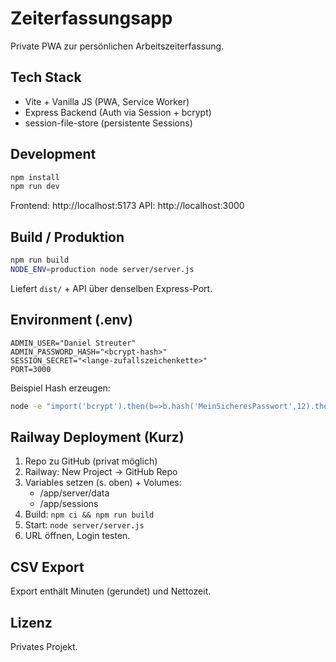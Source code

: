 # Zeiterfassungsapp

Private PWA zur persönlichen Arbeitszeiterfassung.

## Tech Stack
- Vite + Vanilla JS (PWA, Service Worker)
- Express Backend (Auth via Session + bcrypt)
- session-file-store (persistente Sessions)

## Development
```bash
npm install
npm run dev
```
Frontend: http://localhost:5173  API: http://localhost:3000

## Build / Produktion
```bash
npm run build
NODE_ENV=production node server/server.js
```
Liefert `dist/` + API über denselben Express-Port.

## Environment (.env)
```
ADMIN_USER="Daniel Streuter"
ADMIN_PASSWORD_HASH="<bcrypt-hash>"
SESSION_SECRET="<lange-zufallszeichenkette>"
PORT=3000
```
Beispiel Hash erzeugen:
```bash
node -e "import('bcrypt').then(b=>b.hash('MeinSicheresPasswort',12).then(h=>console.log(h)))"
```

## Railway Deployment (Kurz)
1. Repo zu GitHub (privat möglich)
2. Railway: New Project → GitHub Repo
3. Variables setzen (s. oben) + Volumes:
   - /app/server/data
   - /app/sessions
4. Build: `npm ci && npm run build`
5. Start: `node server/server.js`
6. URL öffnen, Login testen.

## CSV Export
Export enthält Minuten (gerundet) und Nettozeit.

## Lizenz
Privates Projekt.
